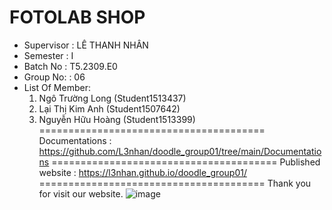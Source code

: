 FOTOLAB SHOP
=======================================
+ Supervisor		: LÊ THANH NHÂN
+ Semester		: I	
+ Batch No		: T5.2309.E0	
+ Group No:		: 06
+ List Of Member:
	1. Ngô Trường Long 	(Student1513437)
	2. Lại Thị Kim Anh	(Student1507642)
	3. Nguyễn Hữu Hoàng	(Student1513399)	
=======================================
Documentations : https://github.com/L3nhan/doodle_group01/tree/main/Documentations
=======================================
Published website : https://l3nhan.github.io/doodle_group01/
=======================================
Thank you for visit our website.
![image](https://github.com/LongNT198/LongNT198/assets/154237547/85a723c1-d1ee-42cf-909c-433f3309a937)
